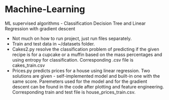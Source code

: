 # Machine-Learning
ML supervised algorithms - Classification Decision Tree and Linear Regression with gradient descent

- Not much on how to run project, just run files separately.
- Train and test data in ~/datasets folder.
- Cakes2.py resolve the classification problem of predicting if the given recipe is for a cupcake or a muffin based on the mass percentages and using entropy for classification. Corresponding .csv file is cakes_train.csv
- Prices.py predicts prices for a house using linear regression. Two solutions are given - self-implemented model and built-in one with the same score. Paremeters used for the model and for the gradient descent can be found in the code after plotting and feature engineering. Corresponding train and test file is house_prices_train.csv.
